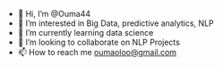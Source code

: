 - 👋 Hi, I’m @Ouma44
- 👀 I’m interested in Big Data, predictive analytics, NLP
- 🌱 I’m currently learning data science
- 💞️ I’m looking to collaborate on NLP Projects
- 📫 How to reach me oumaoloo@gmail.com

<!---
Ouma44/Ouma44 is a ✨ special ✨ repository because its `README.md` (this file) appears on your GitHub profile.
You can click the Preview link to take a look at your changes.
--->
